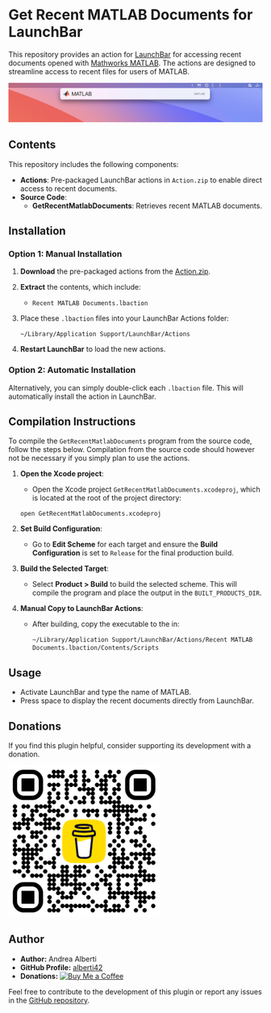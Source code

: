 # Get Recent MATLAB Documents for LaunchBar

This repository provides an action for [LaunchBar](https://www.obdev.at/products/launchbar/actions.html) for accessing recent documents opened with [Mathworks MATLAB](https://www.mathworks.com/). The actions are designed to streamline access to recent files for users of MATLAB.

<img alt="Screenshot" src="Images/MATLAB_screenshot.jpg" width="1218">

## Contents

This repository includes the following components:

- **Actions**: Pre-packaged LaunchBar actions in `Action.zip` to enable direct access to recent documents.
- **Source Code**:
  - **GetRecentMatlabDocuments**: Retrieves recent MATLAB documents.
  
## Installation

### Option 1: Manual Installation

1. **Download** the pre-packaged actions from the [Action.zip](raw/refs/heads/main/Action.zip).
2. **Extract** the contents, which include:
   - `Recent MATLAB Documents.lbaction`
3. Place these `.lbaction` files into your LaunchBar Actions folder:
   ```
   ~/Library/Application Support/LaunchBar/Actions
   ```

4. **Restart LaunchBar** to load the new actions.

### Option 2: Automatic Installation

Alternatively, you can simply double-click each `.lbaction` file. This will automatically install the action in LaunchBar.

## Compilation Instructions

To compile the `GetRecentMatlabDocuments` program from the source code, follow the steps below. Compilation from the source code should however not be necessary if you simply plan to use the actions.

1. **Open the Xcode project**:
   - Open the Xcode project `GetRecentMatlabDocuments.xcodeproj`, which is located at the root of the project directory:
   ```
   open GetRecentMatlabDocuments.xcodeproj
   ```

2. **Set Build Configuration**:
   - Go to **Edit Scheme** for each target and ensure the **Build Configuration** is set to `Release` for the final production build.

3. **Build the Selected Target**:
   - Select **Product > Build** to build the selected scheme. This will compile the program and place the output in the `BUILT_PRODUCTS_DIR`.

4. **Manual Copy to LaunchBar Actions**:
   - After building, copy the executable to the in:
     ```
     ~/Library/Application Support/LaunchBar/Actions/Recent MATLAB Documents.lbaction/Contents/Scripts
     ```

## Usage

- Activate LaunchBar and type the name of MATLAB.
- Press space to display the recent documents directly from LaunchBar.

## Donations

If you find this plugin helpful, consider supporting its development with a donation.

[<img src="Images/buy_me_coffee.png" width=300 alt="Buy Me a Coffee QR Code"/>](https://buymeacoffee.com/alberti)

## Author

- **Author:** Andrea Alberti
- **GitHub Profile:** [alberti42](https://github.com/alberti42)
- **Donations:** [![Buy Me a Coffee](https://img.shields.io/badge/Donate-Buy%20Me%20a%20Coffee-orange)](https://buymeacoffee.com/alberti)

Feel free to contribute to the development of this plugin or report any issues in the [GitHub repository](https://github.com/alberti42/obsidian-plugins-annotations/issues).
